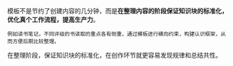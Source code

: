 模板不是节约了创建内容的几分钟，而是**在整理内容的阶段保证知识块的标准化，优化真个工作流程，提高生产力**。

`例如读书笔记，不同评级的书读取的重点各有侧重，通过模板进行横向约束，构建认识框架，从而方便后期比较整理。`                                                      

在整理阶段，保证知识块的标准化，在创作环节就更容易发现规律和总结共性。